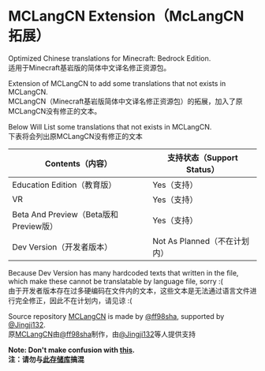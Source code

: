 # MCLangCN Extension（McLangCN拓展）

Optimized Chinese translations for Minecraft: Bedrock Edition.<br>
适用于Minecraft基岩版的简体中文译名修正资源包。

Extension of MCLangCN to add some translations that not exists in MCLangCN.<br>
MCLangCN（Minecraft基岩版简体中文译名修正资源包）的拓展，加入了原MCLangCN没有修正的文本。

Below Will List some translations that not exists in MCLangCN.<br>
下表将会列出原MCLangCN没有修正的文本

|Contents（内容）|支持状态（Support Status）|
|---------------|---------------------
|Education Edition（教育版）| Yes（支持）|
|VR|Yes（支持）|
|Beta And Preview（Beta版和Preview版）|Yes（支持）|      
|Dev Version（开发者版本）|Not As Planned（不在计划内）|

Because Dev Version has many hardcoded texts that written in the file, which make these cannot be translatable by language file, sorry :(<br>
由于开发者版本存在过多硬编码在文件内的文本，这些文本是无法通过语言文件进行完全修正，因此不在计划内，请见谅 :(



Source repository [MCLangCN](https://github.com/ff98sha/mclangcn) is made by [@ff98sha](https://github.com/ff98sha), supported by [@Jingji132](https://github.com/jingji132).  <br>
原[MCLangCN](https://github.com/ff98sha/mclangcn)由[@ff98sha](https://github.com/ff98sha)制作，由[@Jingji132](https://github.com/jingji132)等人提供支持


**Note: Don't make confusion with [this](https://github.com/Spectrollay/mclang_cn).**<br>
**注：请勿与[此存储库](https://github.com/Spectrollay/mclang_cn)搞混**